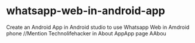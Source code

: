 # whatsapp-web-in-android-app
Create an Android App in Android studio to use Whatsapp Web in Amdroid phone
//Mention Technolifehacker in About AppApp page
AAbou
